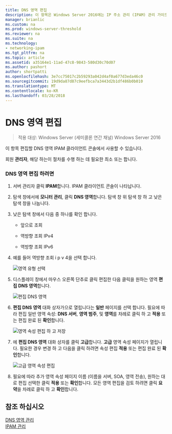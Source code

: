 ```yaml
---
title: DNS 영역 편집
description: 이 항목은 Windows Server 2016에는 IP 주소 관리 (IPAM) 관리 가이드의 일부입니다.
manager: brianlic
ms.custom: na
ms.prod: windows-server-threshold
ms.reviewer: na
ms.suite: na
ms.technology:
- networking-ipam
ms.tgt_pltfrm: na
ms.topic: article
ms.assetid: a35164e1-11ad-47c8-9843-580d30c70d07
ms.author: pashort
author: shortpatti
ms.openlocfilehash: 3e7cc75017c2b59293a042d4af0a677d3eda46c0
ms.sourcegitcommit: 19d9da87d87c9eefbca7a3443d2b1df486b0b010
ms.translationtype: MT
ms.contentlocale: ko-KR
ms.lasthandoff: 03/28/2018
---
```

# <a name="edit-a-dns-zone"></a>DNS 영역 편집

>적용 대상: Windows Server (세미콜론 연간 채널) Windows Server 2016

이 항목 편집할 DNS 영역 IPAM 클라이언트 콘솔에서 사용할 수 있습니다.  
  
회원 **관리자**, 해당 하는이 절차를 수행 하는 데 필요한 최소 또는 합니다.  
  
### <a name="to-edit-a-dns-zone"></a>DNS 영역 편집 하려면  
  
1.  서버 관리자 클릭 **IPAM**합니다. IPAM 클라이언트 콘솔이 나타납니다.  
  
2.  탐색 창에서에 **모니터 관리**, 클릭 **DNS 영역**합니다. 탐색 창 위 탐색 창 하 고 낮은 탐색 창을 나눕니다.  
  
3.  낮은 탐색 창에서 다음 중 하나를 확인 합니다.  
  
    -   앞으로 조회  
  
    -   역방향 조회 IPv4  
  
    -   역방향 조회 IPv6  
  
4.  예를 들어 역방향 조회 i p v 4을 선택 합니다.  
  
    ![영역 유형 선택](../../media/Edit-a-DNS-Zone/ipam_EditZone_01.jpg)  
  
5.  디스플레이 창에서 마우스 오른쪽 단추로 클릭 편집한 다음 클릭을 원하는 영역 **편집 DNS 영역**합니다.  
  
    ![편집 DNS 영역](../../media/Edit-a-DNS-Zone/ipam_EditZone_02.jpg)  
  
6.  **편집 DNS 영역** 대화 상자가으로 열립니다는 **일반** 페이지를 선택 합니다. 필요에 따라 편집 일반 영역 속성: **DNS 서버**, **영역 범주**, 및 **영역**를 차례로 클릭 하 고 **적용** 또는 편집 완료 된 **확인**합니다.  
  
    ![영역 속성 편집 하 고 저장](../../media/Edit-a-DNS-Zone/ipam_EditZone_03a.jpg)  
  
7.  에 **편집 DNS 영역** 대화 상자를 클릭 **고급**합니다. **고급** 영역 속성 페이지가 열립니다. 필요한 경우 변경 하 고 다음을 클릭 하려면 속성 편집 **적용** 또는 편집 완료 된 **확인**합니다.  
  
    ![고급 영역 속성 편집](../../media/Edit-a-DNS-Zone/ipam_EditZone_04a.jpg)  
  
8.  필요에 따라 추가 영역 속성 페이지 이름 (이름을 서버, SOA, 영역 전송), 원하는 대로 편집 선택한 클릭 **적용** 또는 **확인**합니다. 모든 영역 편집을 검토 하려면 클릭 **요약**을 차례로 클릭 하 고 **확인**합니다.  
  
## <a name="see-also"></a>참조 하십시오  
[DNS 영역 관리](DNS-Zone-Management.md)  
[IPAM 관리](Manage-IPAM.md)  
  


